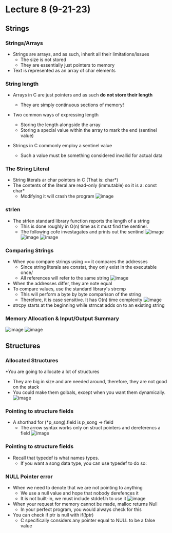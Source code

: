 # Lecture 8 (9-21-23)

## Strings

### Strings/Arrays

* Strings are arrays, and as such, inherit all their limitations/issues
  * The size is not stored
  * They are essentially just pointers to memory
* Text is represented as an array of char elements

### String length

* Arrays in C are just pointers and as such **do not store their length**
  * They are simply continuous sections of memory!

* Two common ways of expressing length
  * Storing the length alongside the array
  * Storing a special value within the array to mark the end (sentinel value)

* Strings in C commonly employ a sentinel value
  * Such a value must be something considered invallid for actual data

### The String Literal

* String literals ar char pointers in C (That is: char*)
* The contents of the literal are read-only (immutable) so it is a: const char*
  * Modifying it will crash the program
![image](https://github.com/clester331/0449/assets/122314614/ed50558f-a34e-40a0-8f5a-3c2301e99e74)

### strlen

* The strlen standard library function reports the length of a string
  * This is done roughly in O(n) time as it must find the sentinel.
  * The following cofe investagates and prints out the sentinel
  ![image](https://github.com/clester331/0449/assets/122314614/1da78baa-7be0-4e93-a649-2643140178fb)
  ![image](https://github.com/clester331/0449/assets/122314614/f8d31453-0f12-4be0-93ff-842589183328)
  ![image](https://github.com/clester331/0449/assets/122314614/ab91b926-cdc3-43f6-8f74-f6ac50213dd6)

### Comparing Strings

* When you compare strings using == it compares the addresses
  * Since string literals are constat, they only exist in the executable once/
  * All references will refer to the same string
  ![image](https://github.com/clester331/0449/assets/122314614/19b7eac6-d3b6-4adc-8d94-e3ebc1fdbf60)
* When the addresses differ, they are note equal
* To compare values, use the standard library's strcmp
  * This will perform a byte by byte comparison of the string
  * Therefore, it is case sensitive. It has O(n) time complexity
  ![image](https://github.com/clester331/0449/assets/122314614/947bcd8b-be0d-4913-96e1-3b1c8942b916)
* strcpy starts at the beginning while strncat adds on to an existing string

### Memory Allocation & Input/Output Summary

![image](https://github.com/clester331/0449/assets/122314614/13ed88e0-e12b-471c-8018-784369041e2e)
![image](https://github.com/clester331/0449/assets/122314614/6884c72e-45b5-4407-b53f-b0a22a9bac46)

## Structures

### Allocated Structures

*You are going to allocate a lot of structures
  * They are big in size and are needed around, therefore, they are not good on the stack
  * You could make them golbals, except when you want them dynamically.
![image](https://github.com/clester331/0449/assets/122314614/db1de61f-5bb9-4cdd-b2a5-a73aa61f9135)

### Pointing to structure fields

* A shorthad for (*p_song).field is p_song -> field
  * The arrow syntax works only on struct pointers and dereferencs a field
  ![image](https://github.com/clester331/0449/assets/122314614/e77d5707-db6a-4f4f-8c90-e9e1071da17e)


### Pointing to structure fields

* Recall that typedef is what names types.
  * If you want a song data type, you can use typedef to do so: 

### NULL Pointer error

* When we need to denote that we are not pointing to anything
  * We use a null value and hope that nobody derefences it
  * It is not built-in, we must include stddef.h to use it
  ![image](https://github.com/clester331/0449/assets/122314614/a7dd689c-fa3c-4df1-a266-8c78f50fb5f7)
* When your request for memory cannot be made, malloc returns Null
  * In your perfect program, you would always check for this
* You can check if ptr is null with if(!ptr)
  * C specifically considers any pointer equal to NULL to be a false value 


